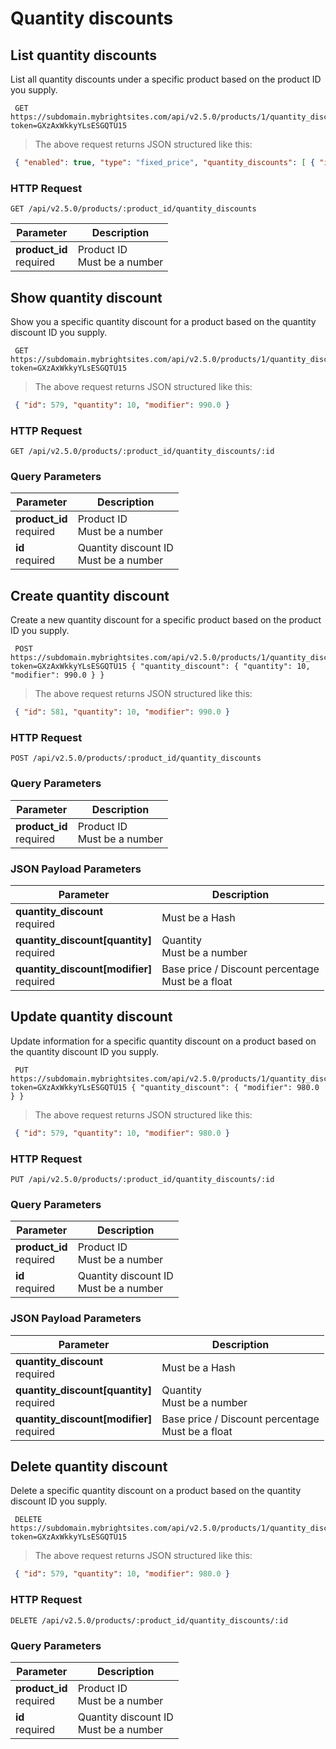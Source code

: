 #  Quantity discounts

## List quantity discounts

List all quantity discounts under a specific product based on the product ID you supply.

```shell
 GET https://subdomain.mybrightsites.com/api/v2.5.0/products/1/quantity_discounts?token=GXzAxWkkyYLsESGQTU15
```

> The above request returns JSON structured like this:

```json
 { "enabled": true, "type": "fixed_price", "quantity_discounts": [ { "id": 579, "quantity": 5, "modifier": 1000.0 }, { "id": 580, "quantity": 10, "modifier": 990.0 }, { "id": 581, "quantity": 100, "modifier": 900.0 } ] }
```

### HTTP Request

`GET /api/v2.5.0/products/:product_id/quantity_discounts`

Parameter | Description
--------- | -----------
<div><strong>product_id </strong></div><div>required</div> | <div>Product ID</div><div>Must be a number</div>


## Show quantity discount

Show you a specific quantity discount for a product based on the quantity discount ID you supply.

```shell
 GET https://subdomain.mybrightsites.com/api/v2.5.0/products/1/quantity_discounts/579?token=GXzAxWkkyYLsESGQTU15
```

> The above request returns JSON structured like this:

```json
 { "id": 579, "quantity": 10, "modifier": 990.0 }
```

### HTTP Request

`GET /api/v2.5.0/products/:product_id/quantity_discounts/:id`

### Query Parameters

Parameter | Description
--------- | -----------
<div><strong>product_id </strong></div><div>required</div> | <div>Product ID</div><div>Must be a number</div>
<div><strong>id </strong></div><div>required</div> | <div>Quantity discount ID</div><div>Must be a number</div>


## Create quantity discount

Create a new quantity discount for a specific product based on the product ID you supply.

```shell
 POST https://subdomain.mybrightsites.com/api/v2.5.0/products/1/quantity_discounts?token=GXzAxWkkyYLsESGQTU15 { "quantity_discount": { "quantity": 10, "modifier": 990.0 } }
```

> The above request returns JSON structured like this:

```json
 { "id": 581, "quantity": 10, "modifier": 990.0 }
```

### HTTP Request

`POST /api/v2.5.0/products/:product_id/quantity_discounts`

### Query Parameters

Parameter | Description
--------- | -----------
<div><strong>product_id </strong></div><div>required</div> | <div>Product ID</div><div>Must be a number</div>


### JSON Payload Parameters

Parameter | Description
--------- | -----------
<div><strong>quantity_discount </strong></div><div>required</div> | <div>Must be a Hash</div>
<div><strong>quantity_discount[quantity] </strong></div><div>required</div> | <div>Quantity</div><div>Must be a number</div>
<div><strong>quantity_discount[modifier] </strong></div><div>required</div> | <div>Base price / Discount percentage</div><div>Must be a float</div>


## Update quantity discount

Update information for a specific quantity discount on a product based on the quantity discount ID you supply.

```shell
 PUT https://subdomain.mybrightsites.com/api/v2.5.0/products/1/quantity_discounts/579?token=GXzAxWkkyYLsESGQTU15 { "quantity_discount": { "modifier": 980.0 } }
```

> The above request returns JSON structured like this:

```json
 { "id": 579, "quantity": 10, "modifier": 980.0 }
```

### HTTP Request

`PUT /api/v2.5.0/products/:product_id/quantity_discounts/:id`

### Query Parameters

Parameter | Description
--------- | -----------
<div><strong>product_id </strong></div><div>required</div> | <div>Product ID</div><div>Must be a number</div>
<div><strong>id </strong></div><div>required</div> | <div>Quantity discount ID</div><div>Must be a number</div>


### JSON Payload Parameters

Parameter | Description
--------- | -----------
<div><strong>quantity_discount </strong></div><div>required</div> | <div>Must be a Hash</div>
<div><strong>quantity_discount[quantity] </strong></div><div>required</div> | <div>Quantity</div><div>Must be a number</div>
<div><strong>quantity_discount[modifier] </strong></div><div>required</div> | <div>Base price / Discount percentage</div><div>Must be a float</div>


## Delete quantity discount

Delete a specific quantity discount on a product based on the quantity discount ID you supply.

```shell
 DELETE https://subdomain.mybrightsites.com/api/v2.5.0/products/1/quantity_discounts/579?token=GXzAxWkkyYLsESGQTU15
```

> The above request returns JSON structured like this:

```json
 { "id": 579, "quantity": 10, "modifier": 980.0 }
```

### HTTP Request

`DELETE /api/v2.5.0/products/:product_id/quantity_discounts/:id`

### Query Parameters

Parameter | Description
--------- | -----------
<div><strong>product_id </strong></div><div>required</div> | <div>Product ID</div><div>Must be a number</div>
<div><strong>id </strong></div><div>required</div> | <div>Quantity discount ID</div><div>Must be a number</div>
